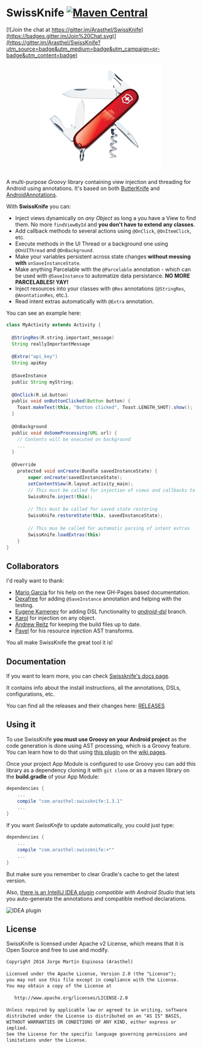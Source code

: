 SwissKnife [![Maven Central](https://maven-badges.herokuapp.com/maven-central/com.arasthel/swissknife/badge.svg?style=flat)](https://maven-badges.herokuapp.com/maven-central/com.arasthel/swissknife)
==========

[![Join the chat at https://gitter.im/Arasthel/SwissKnife](https://badges.gitter.im/Join%20Chat.svg)](https://gitter.im/Arasthel/SwissKnife?utm_source=badge&utm_medium=badge&utm_campaign=pr-badge&utm_content=badge)


<div align="center"><img src="./SwissKnife.png"></div>

A multi-purpose *Groovy* library containing view injection and threading for Android using annotations. It's based on both [ButterKnife](https://github.com/JakeWharton/butterknife/) and [AndroidAnnotations](https://github.com/excilys/androidannotations).

With **SwissKnife** you can:

* Inject views dynamically on *any Object* as long a you have a View to find them. No more ``findViewById`` and **you don't have to extend any classes**.
* Add callback methods to several actions using ``@OnClick``, ``@OnItemClick``, etc.
* Execute methods in the UI Thread or a background one using ``@OnUIThread`` and ``@OnBackground``.
* Make your variables persistent across state changes **without messing with** `onSaveInstanceState`.
* Make anything Parcelable with the `@Parcelable` annotation - which can be used with `@SaveInstance` to automatize data persistance. **NO MORE PARCELABLES! YAY!**
* Inject resources into your classes with `@Res` annotations (`@StringRes`, `@AnontationRes`, etc.).
* Read intent extras automatically with `@Extra` annotation.

You can see an example here:

```groovy
class MyActivity extends Activity {

  @StringRes(R.string.important_message)
  String reallyImportantMessage

  @Extra("api_key")
  String apiKey

  @SaveInstance
  public String myString;

  @OnClick(R.id.button)
  public void onButtonClicked(Button button) {
    Toast.makeText(this, "Button clicked", Toast.LENGTH_SHOT).show();
  }

  @OnBackground
  public void doSomeProcessing(URL url) {
    // Contents will be executed on background
    ...
  }

  @Override
    protected void onCreate(Bundle savedInstanceState) {
        super.onCreate(savedInstanceState);
        setContentView(R.layout.activity_main);
        // This must be called for injection of views and callbacks to take place
        SwissKnife.inject(this);

        // This must be called for saved state restoring
        SwissKnife.restoreState(this, savedInstanceState);

        // This mus be called for automatic parsing of intent extras
        SwissKnife.loadExtras(this)
    }
}
```

## Collaborators

I'd really want to thank:

* [Mario García](https://github.com/mariogarcia) for his help on the new GH-Pages based documentation.
* [Dexafree](https://github.com/dexafree) for adding `@SaveInstance` annotation and helping with the testing.
* [Eugene Kamenev](https://github.com/eugene-kamenev) for adding DSL functionality to *[android-dsl](https://github.com/Arasthel/SwissKnife/tree/android-dsl)* branch.
* [Karol](https://github.com/OrdonTeam) for injection on any object.
* [Andrew Reitz](https://github.com/pieces029) for keeping the build files up to date.
* [Pavel](https://github.com/MrBIMC) for his resource injection AST transforms.

You all make SwissKnife the great tool it is!

## Documentation

If you want to learn more, you can check [Swissknife's docs page](http://arasthel.github.io/SwissKnife).

It contains info about the install instructions, all the annotations, DSLs, configurations, etc.

You can find all the releases and their changes here: [RELEASES](https://github.com/Arasthel/SwissKnife/releases)

## Using it

To use SwissKnife **you must use Groovy on your Android project** as the code generation is done using AST processing, which is a Groovy feature. You can learn how to do that using [this plugin](https://github.com/melix/groovy-android-gradle-plugin) on the [wiki pages](https://github.com/Arasthel/SwissKnife/wiki/How-to-use-Groovy).

Once your project App Module is configured to use Groovy you can add this library as a dependency cloning it with ``git clone`` or as a maven library on the **build.gradle** of your App Module:

```groovy
dependencies {
    ...
    compile "com.arasthel:swissknife:1.3.1"
    ...
}
```

If you want *SwissKnife* to update automatically, you could just type:

```groovy
dependencies {
    ...
    compile "com.arasthel:swissknife:+""
    ...
}
```

But make sure you remember to clear Gradle's cache to get the latest version.

Also, [there is an IntelliJ IDEA plugin](https://github.com/Arasthel/SwissKnife/wiki/SwissKnife-IDEA-Plugin) *compatible with Android Studio* that lets you auto-generate the annotations and compatible method declarations.

![IDEA plugin](https://camo.githubusercontent.com/ffe3a4e6c05f0846162e93ed4d8abfd532b7f826/687474703a2f2f692e696d6775722e636f6d2f5564704e3634652e6a7067)

## License

SwissKnife is licensed under Apache v2 License, which means that it is Open Source and free to use and modify.

```
Copyright 2014 Jorge Martín Espinosa (Arasthel)

Licensed under the Apache License, Version 2.0 (the "License");
you may not use this file except in compliance with the License.
You may obtain a copy of the License at

   http://www.apache.org/licenses/LICENSE-2.0

Unless required by applicable law or agreed to in writing, software
distributed under the License is distributed on an "AS IS" BASIS,
WITHOUT WARRANTIES OR CONDITIONS OF ANY KIND, either express or implied.
See the License for the specific language governing permissions and
limitations under the License.
```
